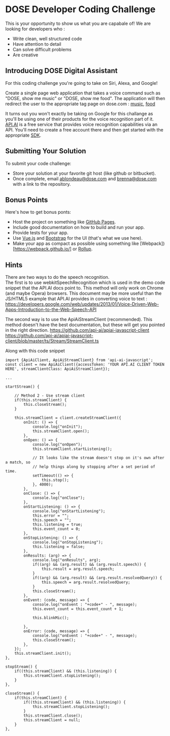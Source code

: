 # DOSE Developer Coding Challenge

This is your opportunity to show us what you are capabale of!  We are looking for developers who :
- Write clean, well structured code
- Have attention to detail
- Can solve difficult problems
- Are creative

## Introducing DOSE Digital Assistant

For this coding challenge you're going to take on Siri, Alexa, and Google!

Create a single page web application that takes a voice command such as "DOSE, show me music" or "DOSE, show me food".  The application will then redirect the user to the appropriate tag page on dose.com : [music](https://dose.com/tagged/music), [food](https://dose.com/tagged/food)

It turns out you won't exactly be taking on Google for this challange as you'll be using one of their products for the voice recognition part of it.  [API.AI](https://api.ai/) is a free service that provides voice recognition capabilities via an API.  You'll need to create a free account there and then get started with the appropriate [SDK](https://docs.api.ai/docs/sdks).

## Submitting Your Solution

To submit your code challenge:
- Store your solution at your favorite git host (like github or bitbucket).
- Once complete, email ablondeau@dose.com and brenna@dose.com with a link to the repository.

## Bonus Points

Here's how to get bonus ponts:
- Host the project on something like [GitHub Pages](https://pages.github.com/).
- Include good documentation on how to build and run your app.
- Provide tests for your app.
- Use [Vue.js](https://vuejs.org/) and [Bootstrap](http://getbootstrap.com/) for the UI (that's what we use here).
- Make your app as compact as possible using something like [Webpack])[https://webpack.github.io/] or [Rollup](https://rollupjs.org/).

## Hints

There are two ways to do the speech recognition.  
The first is to use webkitSpeechRecognition which is used in the demo code snippet that the API.AI docs point to.
This method will only work on Chrome (and maybe Opera) browsers.
This document may be more useful than the JS/HTML5 example that API.AI provides in converting voice to text : 
https://developers.google.com/web/updates/2013/01/Voice-Driven-Web-Apps-Introduction-to-the-Web-Speech-API

The second way is to use the ApiAiStreamClient (recommended). 
This method doesn't have the best documentation, but these will get you pointed in the right direction.
https://github.com/api-ai/apiai-javascript-client
https://github.com/api-ai/apiai-javascript-client/blob/master/ts/Stream/StreamClient.ts

Along with this code snippet

```
import {ApiAiClient, ApiAiStreamClient} from 'api-ai-javascript';
const client = new ApiAiClient({accessToken: 'YOUR API.AI CLIENT TOKEN HERE', streamClientClass: ApiAiStreamClient});

...

startStream() {
        
    // Method 2 - Use stream client
    if(this.streamClient) {
        this.closeStream();
    }

    this.streamClient = client.createStreamClient({
        onInit: () => {
            console.log("onInit");
            this.streamClient.open();
        },
        onOpen: () => {
            console.log("onOpen");
            this.streamClient.startListening();

            // It looks like the stream doesn't stop on it's own after a match, so 
            // help things along by stopping after a set period of time.
            setTimeout(() => {
                this.stop();
            }, 4000);
        },
        onClose: () => {
            console.log("onClose");
        },
        onStartListening: () => {
            console.log("onStartListening");
            this.error = "";
            this.speech = "";
            this.listening = true;
            this.event_count = 0;
        },
        onStopListening: () => {
            console.log("onStopListening");
            this.listening = false;
        },
        onResults: (arg) => {
            console.log("onResults", arg);
            if((arg) && (arg.result) && (arg.result.speech)) {
                this.result = arg.result.speech;
            }
            if((arg) && (arg.result) && (arg.result.resolvedQuery)) {
                this.speech = arg.result.resolvedQuery;
            }
            this.closeStream();
        },
        onEvent: (code, message) => {
            console.log("onEvent : "+code+" - ", message);
            this.event_count = this.event_count + 1;

            this.blinkMic();

        },
        onError: (code, message) => {
            console.log("onEvent : "+code+" - ", message);
            this.closeStream();
        },
    });
    this.streamClient.init();
},

stopStream() {
    if((this.streamClient) && (this.listening)) {
        this.streamClient.stopListening();
    }
},

closeStream() {
    if(this.streamClient) {
        if((this.streamClient) && (this.listening)) {
            this.streamClient.stopListening();
        }
        this.streamClient.close();
        this.streamClient = null;
    }
},
```
